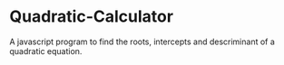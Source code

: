 # Quadratic-Calculator
A javascript program to find the roots, intercepts and descriminant of a quadratic equation.
